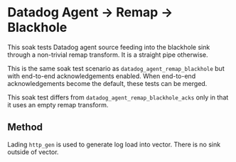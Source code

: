 # Datadog Agent -> Remap -> Blackhole

This soak tests Datadog agent source feeding into the blackhole sink through a
non-trivial remap transform. It is a straight pipe otherwise.

This is the same soak test scenario as `datadog_agent_remap_blackhole`
but with end-to-end acknowledgements enabled. When end-to-end
acknowledgements become the default, these tests can be merged.

This soak test differs from `datadog_agent_remap_blackhole_acks` only in that it
uses an empty remap transform.

## Method

Lading `http_gen` is used to generate log load into vector. There is no sink
outside of vector.
